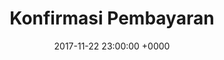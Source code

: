 ---
title: "Konfirmasi Pembayaran"
description: "Konfirmasi Pembayaran"
slug: "konfirmasi-pembayaran"
layout: blocks
date: 2017-11-22 23:00:00 +0000
page_sections:
- template: konfirmasi-pembayaran
  block: konfirmasi-pembayaran
  headline: Konfirmasi Pembayaran
  whatsapp: 6285229009056
  email: hijacket.cs@gmail.com
  rekening:
  - bank: BRI
    name: Akhlis Mujtahid
    nomor: 123456789
  - bank: Mandiri
    name: Akhlis Mujtahid
    nomor: 123456789
  - bank: BNI
    name: Akhlis Mujtahid
    nomor: 123456789
---